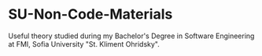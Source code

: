 # SU-Non-Code-Materials
Useful theory studied during my Bachelor's Degree in Software Engineering at FMI, Sofia University "St. Kliment Ohridsky".
